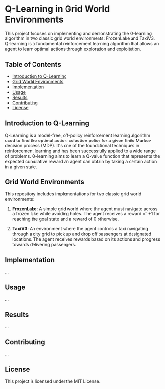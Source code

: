 # Q-Learning in Grid World Environments

This project focuses on implementing and demonstrating the Q-learning algorithm in two classic grid world environments: FrozenLake and TaxiV3. Q-learning is a fundamental reinforcement learning algorithm that allows an agent to learn optimal actions through exploration and exploitation.

## Table of Contents

- [Introduction to Q-Learning](#introduction-to-q-learning)
- [Grid World Environments](#grid-world-environments)
- [Implementation](#implementation)
- [Usage](#usage)
- [Results](#results)
- [Contributing](#contributing)
- [License](#license)

## Introduction to Q-Learning

Q-Learning is a model-free, off-policy reinforcement learning algorithm used to find the optimal action-selection policy for a given finite Markov decision process (MDP). It's one of the foundational techniques in reinforcement learning and has been successfully applied to a wide range of problems. Q-learning aims to learn a Q-value function that represents the expected cumulative reward an agent can obtain by taking a certain action in a given state.

## Grid World Environments

This repository includes implementations for two classic grid world environments:

1. **FrozenLake**: A simple grid world where the agent must navigate across a frozen lake while avoiding holes. The agent receives a reward of +1 for reaching the goal state and a reward of 0 otherwise.

2. **TaxiV3**: An environment where the agent controls a taxi navigating through a city grid to pick up and drop off passengers at designated locations. The agent receives rewards based on its actions and progress towards delivering passengers.

## Implementation

...

## Usage

...

## Results

...

## Contributing

...

## License

This project is licensed under the MIT License.
